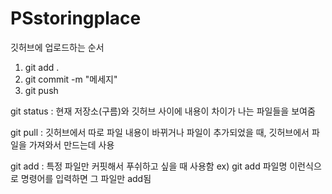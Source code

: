 # PSstoringplace

깃허브에 업로드하는 순서
1. git add .
2. git commit -m "메세지"
3. git push

git status : 현재 저장소(구름)와 깃허브 사이에 내용이 차이가 나는 파일들을 보여줌

git pull : 깃허브에서 따로 파일 내용이 바뀌거나 파일이 추가되었을 때, 깃허브에서 파일을 가져와서 만드는데 사용

git add : 특정 파일만 커핏해서 푸쉬하고 싶을 때 사용함
ex) git add 파일명 이런식으로 명령어를 입력하면 그 파일만 add됨
